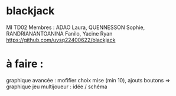 # blackjack
MI TD02
Membres : ADAO Laura, QUENNESSON Sophie, RANDRIANANTOANINA Fanilo, Yacine Ryan
https://github.com/uvsq22400622/blackjack
# à faire :
  graphique avancée : mofifier choix mise (min 10), ajouts boutons  => graphique jeu
  multijoueur : idée / schéma
